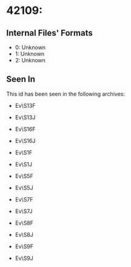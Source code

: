 # 42109: 

## Internal Files' Formats
- 0: Unknown
- 1: Unknown
- 2: Unknown

## Seen In

This id has been seen in the following archives:  

- Ev\S13F  

- Ev\S13J  

- Ev\S16F  

- Ev\S16J  

- Ev\S1F  

- Ev\S1J  

- Ev\S5F  

- Ev\S5J  

- Ev\S7F  

- Ev\S7J  

- Ev\S8F  

- Ev\S8J  

- Ev\S9F  

- Ev\S9J  
